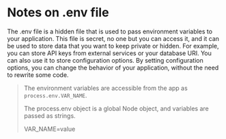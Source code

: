 # Notes on .env file

The .env file is a hidden file that is used to pass environment variables to your application. This file is secret, no one but you can access it, and it can be used to store data that you want to keep private or hidden. For example, you can store API keys from external services or your database URI. You can also use it to store configuration options. By setting configuration options, you can change the behavior of your application, without the need to rewrite some code.

> The environment variables are accessible from the app as `process.env.VAR_NAME`. 
> 
> The process.env object is a global Node object, and variables are passed as strings. 
> 
> VAR_NAME=value


